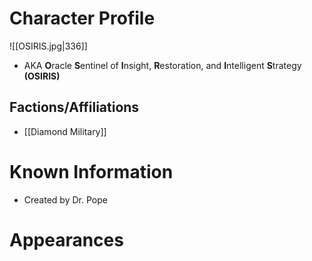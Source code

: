 # Character Profile
![[OSIRIS.jpg|336]]
- AKA **O**racle **S**entinel of **I**nsight, **R**estoration, and **I**ntelligent **S**trategy **(OSIRIS)**

## Factions/Affiliations
- [[Diamond Military]]

# Known Information
- Created by Dr. Pope

# Appearances
